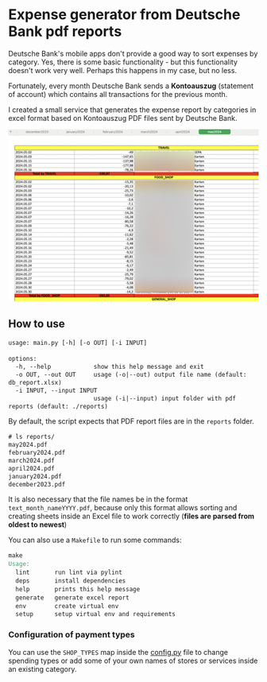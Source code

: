 # Expense generator from Deutsche Bank pdf reports

Deutsche Bank's mobile apps don't provide a good way to sort
expenses by category. Yes, there is some basic functionality - but
this functionality doesn't work very well. Perhaps this happens
in my case, but no less.

Fortunately, every month Deutsche Bank sends a **Kontoauszug**
(statement of account) which contains all transactions for
the previous month.

I created a small service that generates the expense report by
categories in excel format based on Kontoauszug PDF files sent
by Deutsche Bank.

![report](./img/report.png)

## How to use

```pyhton
usage: main.py [-h] [-o OUT] [-i INPUT]

options:
  -h, --help            show this help message and exit
  -o OUT, --out OUT     usage (-o|--out) output file name (default: db_report.xlsx)
  -i INPUT, --input INPUT
                        usage (-i|--input) input folder with pdf reports (default: ./reports)
```

By default, the script expects that PDF report files are in the `reports` folder.

```shell
# ls reports/
may2024.pdf
february2024.pdf
march2024.pdf
april2024.pdf
january2024.pdf
december2023.pdf
```

It is also necessary that the file names be in the format
`text_month_nameYYYY.pdf`, because only this format allows sorting and creating
sheets inside an Excel file to work correctly (**files are parsed from**
**oldest to newest**)

You can also use a `Makefile` to run some commands:

```makefile
make
Usage:
  lint       run lint via pylint
  deps       install dependencies
  help       prints this help message
  generate   generate excel report
  env        create virtual env
  setup      setup virtual env and requirements
```

### Configuration of payment types

You can use the `SHOP_TYPES` map inside the [config.py](./config/config.py) file
to change spending types or add some of your own names of stores or services
inside an existing category.